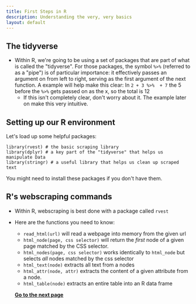 ```yaml
---
title: First Steps in R
description: Understanding the very, very basics
layout: default
---
```


## The tidyverse
* Within R, we're going to be using a set of packages that are part of what is called the "tidyverse". For those packages, the symbol `%>%` (referred to as a "pipe") is of particular importance: it effectively passes an argument on from left to right, serving as the first argument of the next function. A example will help make this clear:
In `2 + 3 %>%  + 7` the 5 before the `%>%` gets passed on as the x, so the total is 12
   * If this isn't completely clear, don't worry about it. The example later on make this very intuitive.

## Setting up our R environment
Let's load up some helpful packages:

```
library(rvest) # the basic scraping library
library(dplyr) # a key part of the "tidyverse" that helps us manipulate Data
library(stringr) # a useful library that helps us clean up scraped text
```

You might need to install these packages if you don't have them.
  
## R's webscraping commands
* Within R, webscraping is best done with a package called `rvest`
* Here are the functions you need to know:
  * `read_html(url)` will read a webpage into memory from the given url
  * `html_node(page, css selector)` will return the *first* node of a given page matched by the CSS selector.
  * `html_nodes(page, css selector)` works identically to `html_node` but selects *all* nodes matched by the css selector
  * `html_text(node)` extracts all text from a nodes
  * `html_attr(node, attr)` extracts the content of a given attribute from a node.
  * `html_table(node)` extracts an entire table into an R data frame
  
  **[Go to the next page](scraping-single-page)**
